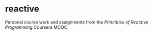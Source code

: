 # reactive

Personal course work and assignments from the *Principles of Reactive Programming* Coursera MOOC. 
